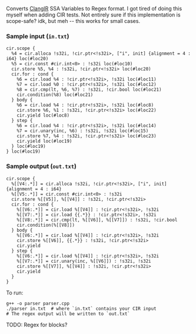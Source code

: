 Converts [ClangIR](https://github.com/llvm/clangir) SSA Variables to Regex format. I got tired of doing this myself when adding CIR tests. Not entirely sure if this implementation is scope-safe? idk, but meh -- this works for small cases.

### Sample input (`in.txt`)
```
cir.scope {
  %4 = cir.alloca !s32i, !cir.ptr<!s32i>, ["i", init] {alignment = 4 : i64} loc(#loc20)
  %5 = cir.const #cir.int<0> : !s32i loc(#loc10)
  cir.store %5, %4 : !s32i, !cir.ptr<!s32i> loc(#loc20)
  cir.for : cond {
    %6 = cir.load %4 : !cir.ptr<!s32i>, !s32i loc(#loc11)
    %7 = cir.load %0 : !cir.ptr<!s32i>, !s32i loc(#loc12)
    %8 = cir.cmp(lt, %6, %7) : !s32i, !cir.bool loc(#loc21)
    cir.condition(%8) loc(#loc21)
  } body {
    %6 = cir.load %4 : !cir.ptr<!s32i>, !s32i loc(#loc8)
    cir.store %6, %1 : !s32i, !cir.ptr<!s32i> loc(#loc22)
    cir.yield loc(#loc8)
  } step {
    %6 = cir.load %4 : !cir.ptr<!s32i>, !s32i loc(#loc14)
    %7 = cir.unary(inc, %6) : !s32i, !s32i loc(#loc15)
    cir.store %7, %4 : !s32i, !cir.ptr<!s32i> loc(#loc23)
    cir.yield loc(#loc19)
  } loc(#loc19)
} loc(#loc19)
```
### Sample output (`out.txt`)
```
cir.scope {
  %[[V4:.*]] = cir.alloca !s32i, !cir.ptr<!s32i>, ["i", init] {alignment = 4 : i64}
  %[[V5:.*]] = cir.const #cir.int<0> : !s32i
  cir.store %[[V5]], %[[V4]] : !s32i, !cir.ptr<!s32i>
  cir.for : cond {
    %[[V6:.*]] = cir.load %[[V4]] : !cir.ptr<!s32i>, !s32i
    %[[V7:.*]] = cir.load {{.*}} : !cir.ptr<!s32i>, !s32i
    %[[V8:.*]] = cir.cmp(lt, %[[V6]], %[[V7]]) : !s32i, !cir.bool
    cir.condition(%[[V8]])
  } body {
    %[[V6:.*]] = cir.load %[[V4]] : !cir.ptr<!s32i>, !s32i
    cir.store %[[V6]], {{.*}} : !s32i, !cir.ptr<!s32i>
    cir.yield
  } step {
    %[[V6:.*]] = cir.load %[[V4]] : !cir.ptr<!s32i>, !s32i
    %[[V7:.*]] = cir.unary(inc, %[[V6]]) : !s32i, !s32i
    cir.store %[[V7]], %[[V4]] : !s32i, !cir.ptr<!s32i>
    cir.yield
  }
}
```

To run:
```
g++ -o parser parser.cpp
./parser in.txt  # where `in.txt` contains your CIR input
# The regex output will be written to `out.txt`
```

TODO: Regex for blocks?
